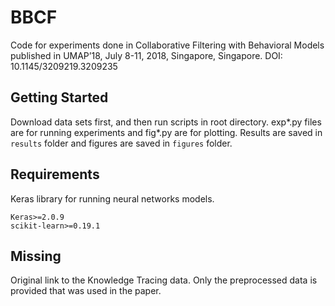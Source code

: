 # BBCF

Code for experiments done in Collaborative Filtering with Behavioral Models published in UMAP’18, July 8-11, 2018, Singapore, Singapore. DOI: 10.1145/3209219.3209235

## Getting Started

Download data sets first, and then run scripts in root directory. exp*.py files are for running experiments and fig*.py are for plotting. Results are saved in ```results``` folder and figures are saved in ```figures``` folder. 

## Requirements

Keras library for running neural networks models. 

```
Keras>=2.0.9
scikit-learn>=0.19.1
```

## Missing

Original link to the Knowledge Tracing data. Only the preprocessed data is provided that was used in the paper.  

